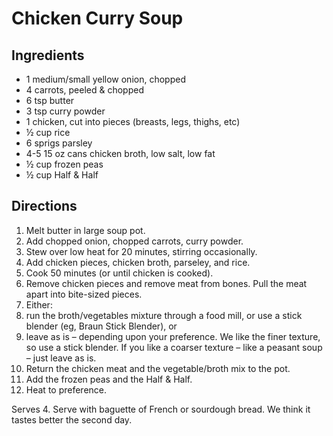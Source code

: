 # Chicken Curry Soup

## Ingredients
* 1 medium/small yellow onion, chopped
* 4 carrots, peeled & chopped
* 6 tsp butter
* 3 tsp curry powder
* 1 chicken, cut into pieces (breasts, legs, thighs, etc)
* ½ cup rice
* 6 sprigs parsley
* 4-5 15 oz cans chicken broth, low salt, low fat
* ½ cup frozen peas
* ½ cup Half & Half
 
## Directions
1) Melt butter in large soup pot.
2) Add chopped onion, chopped carrots, curry powder.
3) Stew over low heat for 20 minutes, stirring occasionally.
4) Add chicken pieces, chicken broth, parseley, and rice.
5) Cook 50 minutes (or until chicken is cooked).
6) Remove chicken pieces and remove meat from bones.  Pull the meat apart into bite-sized pieces.
7) Either:
 1) run the broth/vegetables mixture through a food mill, or use a stick blender (eg, Braun Stick Blender), or
 2) leave as is – depending upon your preference.  We like the finer texture, so use a stick blender.  If you like a coarser texture – like a peasant soup – just leave as is.
8) Return the chicken meat and the vegetable/broth mix to the pot.
9) Add the frozen peas and the Half & Half.
10) Heat to preference.
 
Serves 4.  Serve with baguette of French or sourdough bread.  We think it tastes better the second day.
 
